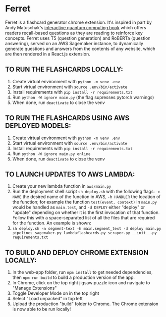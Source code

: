 # Ferret
Ferret is a flashcard generator chrome extension. It's inspired in part by Andy Matuschak's [interactive quantum computing book](https://quantum.country/) which offers readers recall-based questions as they are reading to reinforce key concepts. Ferret uses T5 (question generation) and RoBERTa (question answering), served on an AWS Sagemaker instance, to dynamically generate questions and answers from the contents of any website, which are then rendered in a React.js extension.

## TO RUN THE FLASHCARDS LOCALLY:

1. Create virtual environment with `python -m venv .env`
2. Start virtual environment with `source .env/bin/activate`
3. Install requirements with `pip install -r requirements.txt`
4. Run `python -W ignore main.py` (the flag supresses pytorch warnings)
5. When done, run `deactivate` to close the venv

## TO RUN THE FLASHCARDS USING AWS DEPLOYED MODELS:

1. Create virtual environment with `python -m venv .env`
2. Start virtual environment with `source .env/bin/activate`
3. Install requirements with `pip install -r requirements.txt`
4. Run `python -W ignore main.py online`
5. When done, run `deactivate` to close the venv

## TO LAUNCH UPDATES TO AWS LAMBDA:

1. Create your new lambda function in `aws/main.py`
2. Run the deployment shell script `sh deploy.sh` with the following flags: `-n NAME` the desired name of the function in AWS, `-h HANDLER` the location of the function; for example the function `test(event, context)` in `main.py` would be handled as `main.test`, and `-d DEPLOY` either "deploy" or "update" depending on whether it is the first invocation of that function. Follow this with a space-separated list of all the files that are required for the function. An example is shown:
3. `sh deploy.sh -n segment-text -h main.segment_text -d deploy main.py pipelines_sagemaker.py lambdaflashcards.py scraper.py __init__.py requirements.txt`

## TO BUILD AND DEPLOY CHROME EXTENSION LOCALLY:

1. In the web-app folder, run `npm install` to get needed dependencies, then `npm run build` to build a production version of the app.
2. In Chrome, click on the top right jigsaw puzzle icon and navigate to "Manage Extensions"
3. Toggle Developer Mode on in the top right
4. Select "Load unpacked" in top left
5. Upload the production "build" folder to Chrome.
   The Chrome extension is now able to be run locally!
